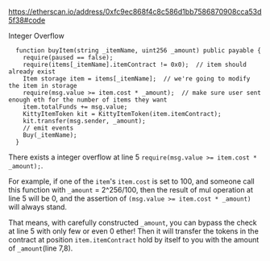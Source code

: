 
https://etherscan.io/address/0xfc9ec868f4c8c586d1bb7586870908cca53d5f38#code

Integer Overflow

      function buyItem(string _itemName, uint256 _amount) public payable {
        require(paused == false);
        require(items[_itemName].itemContract != 0x0);  // item should already exist
        Item storage item = items[_itemName];  // we're going to modify the item in storage
        require(msg.value >= item.cost * _amount);  // make sure user sent enough eth for the number of items they want
        item.totalFunds += msg.value;
        KittyItemToken kit = KittyItemToken(item.itemContract);
        kit.transfer(msg.sender, _amount);
        // emit events
        Buy(_itemName);
      }
      
There exists a integer overflow at line 5 `require(msg.value >= item.cost * _amount);`.

For example, if one of the `item`'s `item.cost` is set to 100, and someone call this function with `_amount` = 2^256/100, then the result of mul operation at line 5 will be 0, and the assertion of `(msg.value >= item.cost * _amount)` will always stand.
 
That means, with carefully constructed `_amount`, you can bypass the check at line 5 with only few or even 0 ether! Then it will transfer the tokens in the contract at position `item.itemContract` hold by itself to you with the amount of `_amount`(line 7,8).
